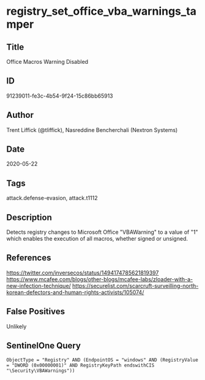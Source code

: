 # registry_set_office_vba_warnings_tamper

## Title
Office Macros Warning Disabled

## ID
91239011-fe3c-4b54-9f24-15c86bb65913

## Author
Trent Liffick (@tliffick), Nasreddine Bencherchali (Nextron Systems)

## Date
2020-05-22

## Tags
attack.defense-evasion, attack.t1112

## Description
Detects registry changes to Microsoft Office "VBAWarning" to a value of "1" which enables the execution of all macros, whether signed or unsigned.

## References
https://twitter.com/inversecos/status/1494174785621819397
https://www.mcafee.com/blogs/other-blogs/mcafee-labs/zloader-with-a-new-infection-technique/
https://securelist.com/scarcruft-surveilling-north-korean-defectors-and-human-rights-activists/105074/

## False Positives
Unlikely

## SentinelOne Query
```
ObjectType = "Registry" AND (EndpointOS = "windows" AND (RegistryValue = "DWORD (0x00000001)" AND RegistryKeyPath endswithCIS "\Security\VBAWarnings"))

```
